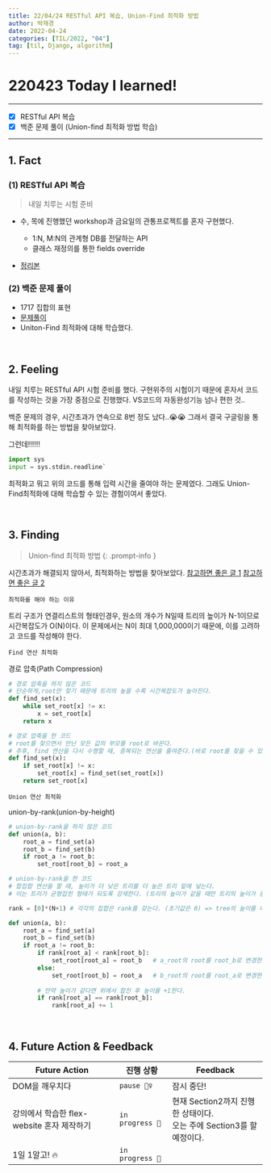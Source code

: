 ```yaml
---
title: 22/04/24 RESTful API 복습, Union-Find 최적화 방법
author: 박재경
date: 2022-04-24
categories: [TIL/2022, "04"]
tag: [til, Django, algorithm]
---
```


# 220423 Today I learned!

---

- [x] RESTful API 복습 
- [x]  백준 문제 풀이 (Union-find 최적화 방법 학습)

---

## 1. Fact 

### (1) RESTful API 복습

> 내일 치루는 시험 준비

- 수, 목에 진행했던 workshop과 금요일의 관통프로젝트를 혼자 구현했다.
  - 1:N, M:N의 관계형 DB를 전달하는  API
  - 클래스 재정의를 통한 fields override 

- [정리본](https://github.com/JaeKP/Study/blob/master/web/Django/08_REST%20API.md)




### (2) 백준 문제 풀이

- 1717 집합의 표현
- [문제풀이](https://github.com/JaeKP/Study/tree/master/algorithm/1%EC%9D%BC1%EC%95%8C%EA%B3%A0/04%EC%9B%94/0424)
- Uniton-Find 최적화에 대해 학습했다. 

<br>

## 2. Feeling

내일 치루는 RESTful API 시험 준비를 했다. 구현위주의 시험이기 때문에 혼자서 코드를 작성하는 것을 가장 중점으로 진행했다.
VS코드의 자동완성기능 넘나 편한 것..

백준 문제의 경우, 시간초과가 연속으로 8번 정도 났다..😭😭 그래서 결국 구글링을 통해 최적화를 하는 방법을 찾아보았다. 

그런데!!!!!! 

```python
import sys
input = sys.stdin.readline`
```

최적화고 뭐고 위의 코드를 통해 입력 시간을 줄여야 하는 문제였다. 그래도 Union-Find최적화에 대해 학습할 수 있는 경험이여서 좋았다. 

<br>

## 3. Finding 

> Union-find 최적화 방법
{: .prompt-info }

시간초과가 해결되지 않아서, 최적화하는 방법을 찾아보았다.  [참고하면 좋은 글 1](https://gmlwjd9405.github.io/2018/08/31/algorithm-union-find.html)   [참고하면 좋은 글 2](https://www.geeksforgeeks.org/union-find-algorithm-set-2-union-by-rank/)

`최적화를 해야 하는 이유 `

트리 구조가 연결리스트의 형태인경우, 원소의 개수가 N일때 트리의 높이가 N-1이므로 시간복잡도가 O(N)이다.
이 문제에서는 N이 최대 1,000,000이기 때문에, 이를 고려하고 코드를 작성해야 한다. 



`Find 연산 최적화` 

경로 압축(Path Compression)

```python
# 경로 압축을 하지 않은 코드 
# 단순하게,root만 찾기 때문에 트리의 높을 수록 시간복잡도가 높아진다. 
def find_set(x):
    while set_root[x] != x:
        x = set_root[x]
    return x
```



```python
# 경로 압축을 한 코드
# root를 찾으면서 만난 모든 값의 부모를 root로 바꾼다. 
# 추후, find 연산을 다시 수행할 때, 중복되는 연산을 줄여준다.(바로 root를 찾을 수 있게 해준다.)
def find_set(x):
    if set_root[x] != x:
        set_root[x] = find_set(set_root[x])
    return set_root[x]
```



`Union 연산 최적화`

union-by-rank(union-by-height)

```python
# union-by-rank을 하지 않은 코드
def union(a, b):
    root_a = find_set(a)
    root_b = find_set(b)
    if root_a != root_b:
        set_root[root_b] = root_a
```



```python
# union-by-rank을 한 코드
# 합집합 연산을 할 때, 높이가 더 낮은 트리를 더 높은 트리 밑에 넣는다.
# 이는 트리가 균형잡힌 형태가 되도록 강제한다. (트리의 높이가 같을 때만 트리의 높이가 증가한다.)

rank = [0]*(N+1) # 각각의 집합은 rank를 갖는다. (초기값은 0) => tree의 높이를 나타낸다. 

def union(a, b):
    root_a = find_set(a)
    root_b = find_set(b)
    if root_a != root_b:
        if rank[root_a] < rank[root_b]: 
            set_root[root_a] = root_b   # a_root의 root를 root_b로 변경한다.
        else:
            set_root[root_b] = root_a   # b_root의 root를 root_a로 변경한다.
            
        # 만약 높이가 같다면 위에서 합친 후 높이를 +1한다.
        if rank[root_a] == rank[root_b]: 
            rank[root_a] += 1
```

<br>

## 4. Future Action & Feedback

| Future Action                              | 진행 상황       | Feedback                                                     |
| ------------------------------------------ | --------------- | ------------------------------------------------------------ |
| DOM을 깨우치다                             | `pause 🤦‍♀️`      | 잠시 중단!                                                   |
| 강의에서 학습한 flex-website 혼자 제작하기 | `in progress 🚀` | 현재 Section2까지 진행한 상태이다.<br />오는 주에 Section3를 할 예정이다. |
| 1일 1알고! 🔥                               | `in progress 🚀` |                                                              |

<br>

